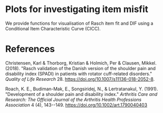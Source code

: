 # Plots for investigating item misfit

We provide functions for visualisation of Rasch item fit and DIF using a Conditional Item Characteristic Curve (CICC). 

# References


<div id="refs" class="references">

<div id="ref-spadi">

Christensen, Karl & Thorborg, Kristian & Holmich, Per & Clausen, Mikkel. (2018). "Rasch validation of the Danish version of the shoulder pain and disability index (SPADI) in patients with rotator cuff-related disorders." *Quality of Life Research* 28. <https://doi.org/10.1007/s11136-018-2052-8>.

</div>

<div id="ref-spadi91">

Roach, K. E., Budiman-Mak, E., Songsiridej, N., & Lertratanakul, Y. (1991). "Development of a shoulder pain and disability index." *Arthritis Care and Research: The Official Journal of the Arthritis Health Professions Association* 4 (4), 143--149. <https://doi.org/10.1002/art.1790040403>

</div>

</div>
